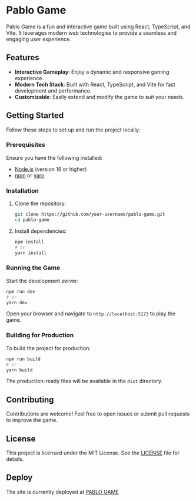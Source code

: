 # Pablo Game

Pablo Game is a fun and interactive game built using React, TypeScript, and Vite. It leverages modern web technologies to provide a seamless and engaging user experience.

## Features

- **Interactive Gameplay**: Enjoy a dynamic and responsive gaming experience.
- **Modern Tech Stack**: Built with React, TypeScript, and Vite for fast development and performance.
- **Customizable**: Easily extend and modify the game to suit your needs.

## Getting Started

Follow these steps to set up and run the project locally:

### Prerequisites

Ensure you have the following installed:

- [Node.js](https://nodejs.org/) (version 16 or higher)
- [npm](https://www.npmjs.com/) or [yarn](https://yarnpkg.com/)

### Installation

1. Clone the repository:
   ```bash
   git clone https://github.com/your-username/pablo-game.git
   cd pablo-game
   ```

2. Install dependencies:
   ```bash
   npm install
   # or
   yarn install
   ```

### Running the Game

Start the development server:
```bash
npm run dev
# or
yarn dev
```

Open your browser and navigate to `http://localhost:5173` to play the game.

### Building for Production

To build the project for production:
```bash
npm run build
# or
yarn build
```

The production-ready files will be available in the `dist` directory.

## Contributing

Contributions are welcome! Feel free to open issues or submit pull requests to improve the game.

## License

This project is licensed under the MIT License. See the [LICENSE](LICENSE) file for details.


## Deploy
The site is currently deployed at [PABLO GAME](https://pablo-game.netlify.app/)